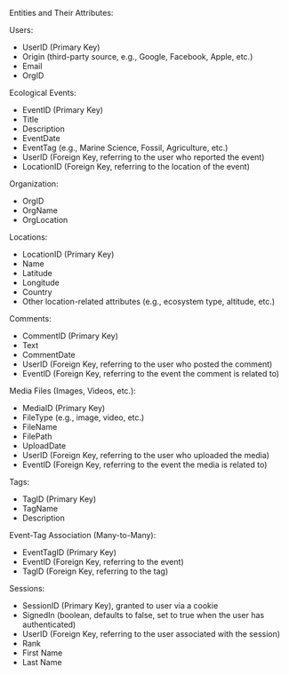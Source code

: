 Entities and Their Attributes:

Users:

* UserID (Primary Key)  
* Origin (third-party source, e.g., Google, Facebook, Apple, etc.)  
* Email  
* OrgID

Ecological Events:

* EventID (Primary Key)  
* Title  
* Description  
* EventDate  
* EventTag (e.g., Marine Science, Fossil, Agriculture, etc.)  
* UserID (Foreign Key, referring to the user who reported the event)  
* LocationID (Foreign Key, referring to the location of the event)

Organization:

* OrgID  
* OrgName  
* OrgLocation


Locations:

* LocationID (Primary Key)  
* Name  
* Latitude  
* Longitude  
* Country  
* Other location-related attributes (e.g., ecosystem type, altitude, etc.)

Comments:

* CommentID (Primary Key)  
* Text  
* CommentDate  
* UserID (Foreign Key, referring to the user who posted the comment)  
* EventID (Foreign Key, referring to the event the comment is related to)

Media Files (Images, Videos, etc.):

* MediaID (Primary Key)  
* FileType (e.g., image, video, etc.)  
* FileName  
* FilePath  
* UploadDate  
* UserID (Foreign Key, referring to the user who uploaded the media)  
* EventID (Foreign Key, referring to the event the media is related to)

Tags:

* TagID (Primary Key)  
* TagName  
* Description

Event-Tag Association (Many-to-Many):

* EventTagID (Primary Key)  
* EventID (Foreign Key, referring to the event)  
* TagID (Foreign Key, referring to the tag)

Sessions:

* SessionID (Primary Key), granted to user via a cookie  
* SignedIn (boolean, defaults to false, set to true when the user has authenticated)  
* UserID (Foreign Key, referring to the user associated with the session)  
* Rank  
* First Name  
* Last Name